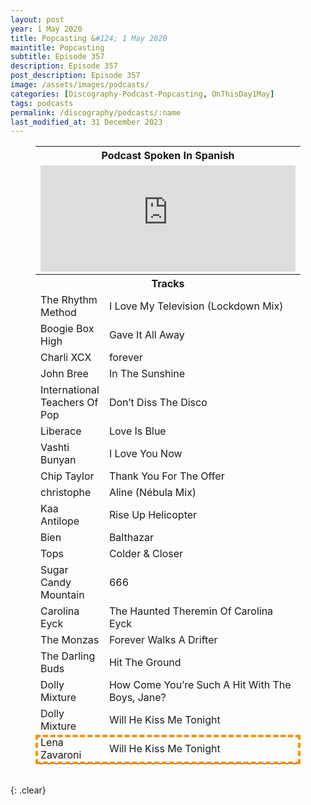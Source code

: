 ```yaml
---
layout: post
year: 1 May 2020
title: Popcasting &#124; 1 May 2020
maintitle: Popcasting
subtitle: Episode 357
description: Episode 357
post_description: Episode 357
image: /assets/images/podcasts/
categories: [Discography-Podcast-Popcasting, OnThisDay1May]
tags: podcasts
permalink: /discography/podcasts/:name
last_modified_at: 31 December 2023
---
```



<figure class="fig3">
<table>
<tr id="infobox1"><th colspan="3">Podcast Spoken In Spanish</th></tr>
<tr><td colspan="3"><iframe src="https://www.listennotes.com/podcasts/popcasting/popcasting357-gs0VB8z-Qi1/embed/" height="170px" width="100%" style="width: 1px; min-width: 100%;" loading="lazy" frameborder="0" scrolling="no"></iframe></td></tr>
<tr id="infobox2" class="split"><th colspan="3">Tracks</th></tr>
<tr><td style="width:25%;">The Rhythm Method</td><td>I Love My Television (Lockdown Mix)</td></tr>
<tr><td>Boogie Box High</td><td>Gave It All Away</td></tr>
<tr><td>Charli XCX</td><td>forever</td></tr>
<tr><td>John Bree</td><td>In The Sunshine</td></tr>
<tr><td>International Teachers Of Pop</td><td>Don’t Diss The Disco</td></tr>
<tr><td>Liberace</td><td>Love Is Blue</td></tr>
<tr><td>Vashti Bunyan</td><td>I Love You Now</td></tr>
<tr><td>Chip Taylor</td><td>Thank You For The Offer</td></tr>
<tr><td>christophe</td><td>Aline (Nébula Mix)</td></tr>
<tr><td>Kaa Antilope</td><td>Rise Up Helicopter</td></tr>
<tr><td>Bien</td><td>Balthazar</td></tr>
<tr><td>Tops</td><td>Colder & Closer</td></tr>
<tr><td>Sugar Candy Mountain</td><td>666</td></tr>
<tr><td>Carolina Eyck</td><td>The Haunted Theremin Of Carolina Eyck</td></tr>
<tr><td>The Monzas</td><td>Forever Walks A Drifter</td></tr>
<tr><td>The Darling Buds</td><td>Hit The Ground</td></tr>
<tr><td>Dolly Mixture</td><td>How Come You’re Such A Hit With The Boys, Jane?</td></tr>
<tr><td>Dolly Mixture</td><td>Will He Kiss Me Tonight</td></tr>
<tr id="infobox3" style="outline: 4px dashed darkorange; outline-offset: -4px;"><td>Lena Zavaroni</td><td>Will He Kiss Me Tonight</td></tr>
</table>
</figure>

<br />{: .clear}

<style>
#infobox2 {scroll-margin-top: -3px;}
</style>

